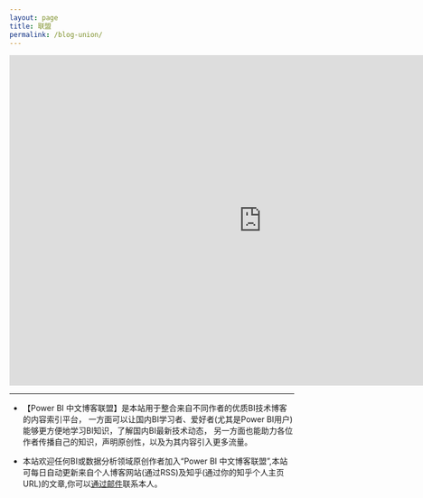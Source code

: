 ```yaml
---
layout: page
title: 联盟
permalink: /blog-union/
---
```


<html>
<body>
<iframe width="892" height="585" src="https://app.powerbi.com/view?r=eyJrIjoiOTA4OWQ3NWEtYjhlZi00NDQ1LWI3MjQtMGJiNDZhNzA3MDk3IiwidCI6IjAwM2ViMjA5LTc0NjQtNGVhNy1hOTcxLWFlMWQyMmI5NGFiNCIsImMiOjEwfQ%3D%3D" frameborder="0" allowFullScreen="true"></iframe>
</body>
</html>

---------------------

- 【Power BI 中文博客联盟】是本站用于整合来自不同作者的优质BI技术博客的内容索引平台，
一方面可以让国内BI学习者、爱好者(尤其是Power BI用户)能够更方便地学习BI知识，了解国内BI最新技术动态，
另一方面也能助力各位作者传播自己的知识，声明原创性，以及为其内容引入更多流量。

- 本站欢迎任何BI或数据分析领域原创作者加入“Power BI 中文博客联盟”,本站可每日自动更新来自个人博客网站(通过RSS)及知乎(通过你的知乎个人主页URL)的文章,你可以[通过邮件](mailto:daviszhang@189.cn)联系本人。
